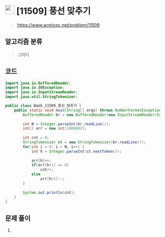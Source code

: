 # <img src="https://d2gd6pc034wcta.cloudfront.net/tier/11.svg" width="30"> [11509]  풍선 맞추기
> https://www.acmicpc.net/problem/11509
## 알고리즘 분류
> 그리디

## 코드
```java
import java.io.BufferedReader;
import java.io.IOException;
import java.io.InputStreamReader;
import java.util.StringTokenizer;

public class Baek_11509_풍선_맞추기 {
	public static void main(String[] args) throws NumberFormatException, IOException {
		BufferedReader br = new BufferedReader(new InputStreamReader(System.in));
		
		int N = Integer.parseInt(br.readLine());
		int[] arr = new int[1000002];
		
		int cnt = 0;
	    StringTokenizer st = new StringTokenizer(br.readLine());
		for(int i = 0; i < N; i++) {
			int h = Integer.parseInt(st.nextToken());
			
			arr[h]++;
			if(arr[h+1] == 0)
				cnt++;
			else
				arr[h+1]--;
		}
		
		System.out.println(cnt);
	}
}
```

## 문제 풀이
1. 
